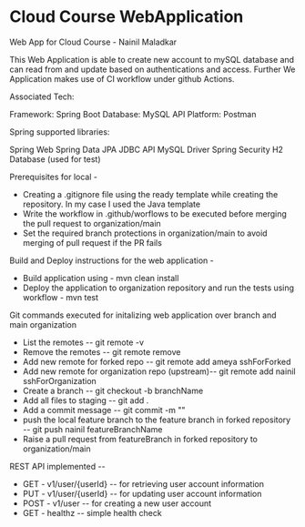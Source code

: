# Cloud Course WebApplication 
 Web App for Cloud Course - Nainil Maladkar

 This Web Application is able to create new account to mySQL database and can read from and update based on authentications and access.
Further We Application makes use of CI workflow under github Actions.

Associated Tech:

Framework: Spring Boot 
Database: MySQL
API Platform: Postman


Spring supported libraries:

Spring Web
Spring Data JPA
JDBC API
MySQL Driver
Spring Security
H2 Database (used for test) 


Prerequisites for local -
* Creating a .gitignore file using the ready template while creating the repository. In my case I used the Java template
* Write the workflow in .github/worflows to be executed before merging the pull request to organization/main
* Set the required branch protections in organization/main to avoid merging of pull request if the PR fails

Build and Deploy instructions for the web application -

* Build application using - mvn clean install
* Deploy the application to organization repository and run the tests using workflow - mvn test

Git commands executed for initalizing web application over branch and main organization

* List the remotes -- git remote -v
* Remove the remotes -- git remote remove
* Add new remote for forked repo -- git remote add ameya sshForForked
* Add new remote for organization repo (upstream)-- git remote add nainil sshForOrganization
* Create a branch -- git checkout -b branchName
* Add all files to staging -- git add .
* Add a commit message -- git commit -m ""
* push the local feature branch to the feature branch in forked repository -- git push nainil featureBranchName
* Raise a pull request from featureBranch in forked repository to organization/main

REST API implemented --
* GET - v1/user/{userId} -- for retrieving user account information
* PUT - v1/user/{userId} -- for updating user account information
* POST - v1/user -- for creating a new user account
* GET - healthz -- simple health check

